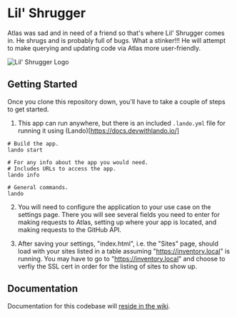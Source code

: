 # Lil' Shrugger

Atlas was sad and in need of a friend so that's where Lil' Shrugger comes in. He shrugs and is probably full of bugs. What a stinker!!! He will attempt to make querying and updating code via Atlas more user-friendly. 


![Lil' Shrugger Logo](/src/images/lil_shrugger.jpg?raw=true "Lil' Shrugger")

## Getting Started

Once you clone this repository down, you'll have to take a couple of steps to get started.

1. This app can run anywhere, but there is an included `.lando.yml` file for running it using (Lando)[https://docs.devwithlando.io/]

```
# Build the app. 
lando start

# For any info about the app you would need.
# Includes URLs to access the app. 
lando info

# General commands.
lando
```
 
2. You will need to configure the application to your use case on the settings page. There you will see several fields you need to enter for making requests to Atlas, setting up where your app is located, and making requests to the GitHub API.  

3. After saving your settings, "index.html", i.e. the "Sites" page, should load with your sites listed in a table assuming "https://inventory.local" is running. You may have to go to "https://inventory.local" and choose to verfiy the SSL cert in order for the listing of sites to show up. 

## Documentation

Documentation for this codebase will [reside in the wiki](https://github.com/CuBoulder/lil_shrugger/wiki).
